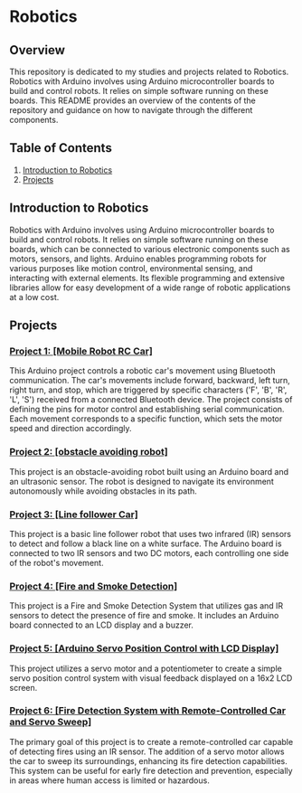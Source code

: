 # Robotics

## Overview

This repository is dedicated to my studies and projects related to Robotics. Robotics with Arduino involves using Arduino microcontroller boards to build and control robots. It relies on simple software running on these boards. This README provides an overview of the contents of the repository and guidance on how to navigate through the different components.

## Table of Contents

1. [Introduction to Robotics](#Introduction-to-Robotics)
2. [Projects](#projects)


## Introduction to Robotics

Robotics with Arduino involves using Arduino microcontroller boards to build and control robots. It relies on simple software running on these boards, which can be connected to various electronic components such as motors, sensors, and lights. Arduino enables programming robots for various purposes like motion control, environmental sensing, and interacting with external elements. Its flexible programming and extensive libraries allow for easy development of a wide range of robotic applications at a low cost.

## Projects

### [Project 1: [Mobile Robot RC Car]](Mobile_Car_Code.ino)

This Arduino project controls a robotic car's movement using Bluetooth communication. The car's movements include forward, backward, left turn, right turn, and stop, which are triggered by specific characters ('F', 'B', 'R', 'L', 'S') received from a connected Bluetooth device. The project consists of defining the pins for motor control and establishing serial communication. Each movement corresponds to a specific function, which sets the motor speed and direction accordingly.

### [Project 2: [obstacle avoiding robot]](Obstacle_Avoiding_Code.ino)
 
This project is an obstacle-avoiding robot built using an Arduino board and an ultrasonic sensor. The robot is designed to navigate its environment autonomously while avoiding obstacles in its path.

### [Project 3: [Line follower Car]](Line_Follower_Code.ino)
 
This project is a basic line follower robot that uses two infrared (IR) sensors to detect and follow a black line on a white surface. The Arduino board is connected to two IR sensors and two DC motors, each controlling one side of the robot's movement.

### [Project 4: [Fire and Smoke Detection]](Fire_Smoke_With_buzzer_MQ2_IR.ino)

This project is a Fire and Smoke Detection System that utilizes gas and IR sensors to detect the presence of fire and smoke. It includes an Arduino board connected to an LCD display and a buzzer.

### [Project 5: [Arduino Servo Position Control with LCD Display]](Arduino_Servo_Position_Control_with_LCD_Display.ino)

This project utilizes a servo motor and a potentiometer to create a simple servo position control system with visual feedback displayed on a 16x2 LCD screen.

### [Project 6: [Fire Detection System with Remote-Controlled Car and Servo Sweep]](Fire_Detection_System_with_Remote_Controlled_Car_and_Servo_Sweep.ino)

The primary goal of this project is to create a remote-controlled car capable of detecting fires using an IR sensor. The addition of a servo motor allows the car to sweep its surroundings, enhancing its fire detection capabilities. This system can be useful for early fire detection and prevention, especially in areas where human access is limited or hazardous.


